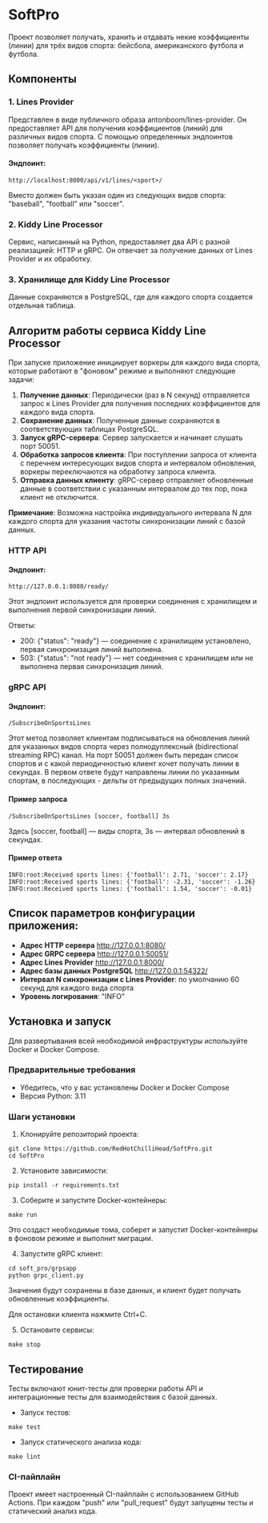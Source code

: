 # SoftPro

Проект позволяет получать, хранить и отдавать некие коэффициенты (линии) для трёх видов спорта: бейсбола, американского футбола и футбола.

## Компоненты

### 1. Lines Provider
Представлен в виде публичного образа antonboom/lines-provider. Он предоставляет API для получения коэффициентов (линий) для различных видов спорта.
С помощью определенных эндпоинтов позволяет получать коэффициенты (линии).

#### Эндпоинт:
```http
http://localhost:8000/api/v1/lines/<sport>/
```
Вместо <sport> должен быть указан один из следующих видов спорта: "baseball", "football" или "soccer".

### 2. Kiddy Line Processor
Сервис, написанный на Python, предоставляет два API с разной реализацией: HTTP и gRPC. 
Он отвечает за получение данных от Lines Provider и их обработку.

### 3. Хранилище для Kiddy Line Processor
Данные сохраняются в PostgreSQL, где для каждого спорта создается отдельная таблица.

## Алгоритм работы сервиса Kiddy Line Processor

При запуске приложение инициирует воркеры для каждого вида спорта, которые работают в "фоновом" режиме и выполняют следующие задачи:
1. **Получение данных**: Периодически (раз в N секунд) отправляется запрос к Lines Provider для получения последних коэффициентов для каждого вида спорта.
2. **Сохранение данных**: Полученные данные сохраняются в соответствующих таблицах PostgreSQL.
3. **Запуск gRPC-сервера**: Сервер запускается и начинает слушать порт 50051.
4. **Обработка запросов клиента**: При поступлении запроса от клиента с перечнем интересующих видов спорта и интервалом обновления, воркеры переключаются на обработку запроса клиента.
5. **Отправка данных клиенту**: gRPC-сервер отправляет обновленные данные в соответствии с указанным интервалом до тех пор, пока клиент не отключится.

**Примечание**: Возможна настройка индивидуального интервала N для каждого спорта для указания частоты синхронизации линий с базой данных.

### HTTP API

#### Эндпоинт:

```http
http://127.0.0.1:8080/ready/
```
Этот эндпоинт используется для проверки соединения с хранилищем и выполнения первой синхронизации линий.

Ответы:
- 200: {"status": "ready"} — соединение с хранилищем установлено, первая синхронизация линий выполнена.
- 503: {"status": "not ready"} — нет соединения с хранилищем или не выполнена первая синхронизация линий.

### gRPC API

#### Эндпоинт:

```
/SubscribeOnSportsLines
```
Этот метод позволяет клиентам подписываться на обновления линий для указанных видов спорта 
через полнодуплексный (bidirectional streaming RPC) канал.
На порт 50051 должен быть передан список спортов и с какой периодичностью клиент хочет получать линии в секундах.
В первом ответе будут направлены линии по указанным спортам, в последующих - дельты от предыдущих полных значений.

#### Пример запроса

```plaintext
/SubscribeOnSportsLines [soccer, football] 3s
```
Здесь [soccer, football] — виды спорта, 3s — интервал обновлений в секундах.

#### Пример ответа

```plaintext
INFO:root:Received sports lines: {'football': 2.71, 'soccer': 2.17}
INFO:root:Received sports lines: {'football': -2.31, 'soccer': -1.26}
INFO:root:Received sports lines: {'football': 1.54, 'soccer': -0.01}
```

## Список параметров конфигурации приложения:

- **Адрес HTTP сервера** http://127.0.0.1:8080/
- **Адрес GRPC сервера** http://127.0.0.1:50051/
- **Адрес Lines Provider** http://127.0.0.1:8000/
- **Адрес базы данных PostgreSQL** http://127.0.0.1:54322/
- **Интервал N синхронизации с Lines Provider**: по умолчанию 60 секунд для каждого вида спорта
- **Уровень логирования**: "INFO"

## Установка и запуск

Для развертывания всей необходимой инфраструктуры используйте Docker и Docker Compose.

### Предварительные требования

- Убедитесь, что у вас установлены Docker и Docker Compose
- Версия Python: 3.11

### Шаги установки

1. Клонируйте репозиторий проекта:

```
git clone https://github.com/RedHotChilliHead/SoftPro.git
cd SoftPro
```
2. Установите зависимости:
```
pip install -r requirements.txt
```
3. Соберите и запустите Docker-контейнеры:
```
make run
```
Это создаст необходимые тома, соберет и запустит Docker-контейнеры в фоновом режиме и выполнит миграции.

4. Запустите gRPC клиент:
```
cd soft_pro/grpsapp
python grpc_client.py
```
Значения будут сохранены в базе данных, и клиент будет получать обновленные коэффициенты.

Для остановки клиента нажмите Ctrl+C.

5. Остановите сервисы:
```
make stop
```
## Тестирование

Тесты включают юнит-тесты для проверки работы API и интеграционные тесты для взаимодействия с базой данных.

- Запуск тестов:
```
make test
```

- Запуск статического анализа кода:
```
make lint
```

### CI-пайплайн

Проект имеет настроенный CI-пайплайн с использованием GitHub Actions. При каждом "push" или "pull_request" 
будут запущены тесты и статический анализ кода.